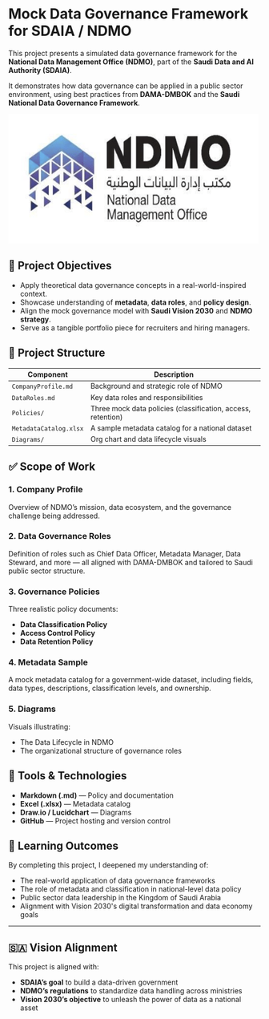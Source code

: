 # Mock Data Governance Framework for SDAIA / NDMO

This project presents a simulated data governance framework for the **National Data Management Office (NDMO)**, part of the **Saudi Data and AI Authority (SDAIA)**.

It demonstrates how data governance can be applied in a public sector environment, using best practices from **DAMA-DMBOK** and the **Saudi National Data Governance Framework**.

![NDMO Logo](NDMOLogo.png)

## 📌 Project Objectives

- Apply theoretical data governance concepts in a real-world-inspired context.
- Showcase understanding of **metadata**, **data roles**, and **policy design**.
- Align the mock governance model with **Saudi Vision 2030** and **NDMO strategy**.
- Serve as a tangible portfolio piece for recruiters and hiring managers.

## 📁 Project Structure

| Component              | Description                                                  |
| ---------------------- | ------------------------------------------------------------ |
| `CompanyProfile.md`    | Background and strategic role of NDMO                        |
| `DataRoles.md`         | Key data roles and responsibilities                          |
| `Policies/`            | Three mock data policies (classification, access, retention) |
| `MetadataCatalog.xlsx` | A sample metadata catalog for a national dataset             |
| `Diagrams/`            | Org chart and data lifecycle visuals                         |

## ✅ Scope of Work

### 1. Company Profile

Overview of NDMO’s mission, data ecosystem, and the governance challenge being addressed.

### 2. Data Governance Roles

Definition of roles such as Chief Data Officer, Metadata Manager, Data Steward, and more — all aligned with DAMA-DMBOK and tailored to Saudi public sector structure.

### 3. Governance Policies

Three realistic policy documents:

- **Data Classification Policy**
- **Access Control Policy**
- **Data Retention Policy**

### 4. Metadata Sample

A mock metadata catalog for a government-wide dataset, including fields, data types, descriptions, classification levels, and ownership.

### 5. Diagrams

Visuals illustrating:

- The Data Lifecycle in NDMO
- The organizational structure of governance roles

## 🧰 Tools & Technologies

- **Markdown (.md)** — Policy and documentation
- **Excel (.xlsx)** — Metadata catalog
- **Draw.io / Lucidchart** — Diagrams
- **GitHub** — Project hosting and version control

## 🎯 Learning Outcomes

By completing this project, I deepened my understanding of:

- The real-world application of data governance frameworks
- The role of metadata and classification in national-level data policy
- Public sector data leadership in the Kingdom of Saudi Arabia
- Alignment with Vision 2030's digital transformation and data economy goals

---

## 🇸🇦 Vision Alignment

This project is aligned with:

- **SDAIA’s goal** to build a data-driven government
- **NDMO’s regulations** to standardize data handling across ministries
- **Vision 2030’s objective** to unleash the power of data as a national asset
